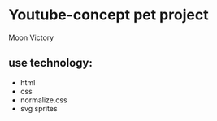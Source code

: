 # Youtube-concept pet project
Moon Victory
## use technology:
- html
- css
- normalize.css
- svg sprites
